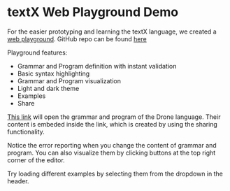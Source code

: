 # textX Web Playground Demo

For the easier prototyping and learning the textX language, we created a [web playground](https://textx.github.io/textx-playground). GitHub repo can be found [here](https://github.com/textX/textx-playground)

Playground features:
- Grammar and Program definition with instant validation
- Basic syntax highlighting
- Grammar and Program visualization
- Light and dark theme
- Examples
- Share

[This link](https://textx.github.io/textx-playground/?grammar=AoJw9g5iCGC2BcAoABMg5AIwKYQJYDs0VVkBjMWWafAEwGcAqAXgGEKrbi0taiBuRIjaVqNJKgBKYAC7RpWYRxrIAPsgBiAG1wAHRaNXIAsmABuC9qMQDEU2fP21x6cPaxpkNHEwCSAOQAVa0EtXUcxLgAzbR0PGlwQLFJpXDB8JlCdABEEpJS04MQTc3DnNFgzd09c5NT04qwcxNq05AAKUh4U2Cx5EDpfQIBKAH5CzKa8uucAIgxoUgBrGZUZyLAQAHdoEBoVmc0sSOl9kFwIAAsTwobJlvxZ+aX99a2dvdWAVx19mjBN-D7Q7HU7nK4zQqKLrOAD0AB14TCAHQMAAkMOCQA&model=EYUw5glgdgUABAuBbA9gNxHANiAZgFzgFYAGeRAJxXwEN9MBOMxZdTXFCgdxooBNizRKgxwArgAc4AJiEJcWCFI7defGCCh8gA) will open the grammar and program of the Drone language. Their content is embeded inside the link, which is created by using the sharing functionality.

Notice the error reporting when you change the content of grammar and program. You can also visualize them by clicking buttons at the top right corner of the editor.

Try loading different examples by selecting them from the dropdown in the header.